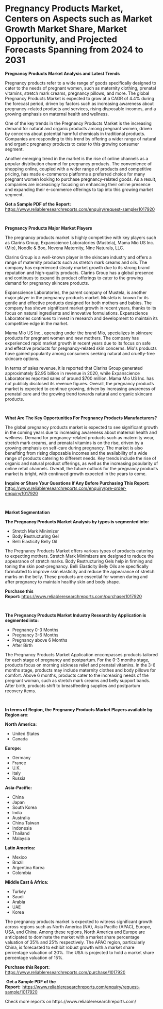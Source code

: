 <p><h1>Pregnancy Products Market, Centers on Aspects such as Market Growth Market Share, Market Opportunity, and Projected Forecasts Spanning from 2024 to 2031</h1></p><p><strong>Pregnancy Products Market Analysis and Latest Trends</strong></p>
<p><p>Pregnancy products refer to a wide range of goods specifically designed to cater to the needs of pregnant women, such as maternity clothing, prenatal vitamins, stretch mark creams, pregnancy pillows, and more. The global Pregnancy Products Market is expected to grow at a CAGR of 4.4% during the forecast period, driven by factors such as increasing awareness about pregnancy-related products and services, rising disposable incomes, and a growing emphasis on maternal health and wellness.</p><p>One of the key trends in the Pregnancy Products Market is the increasing demand for natural and organic products among pregnant women, driven by concerns about potential harmful chemicals in traditional products. Companies are responding to this trend by offering a wider range of natural and organic pregnancy products to cater to this growing consumer segment.</p><p>Another emerging trend in the market is the rise of online channels as a popular distribution channel for pregnancy products. The convenience of shopping online, coupled with a wider range of products and competitive pricing, has made e-commerce platforms a preferred choice for many pregnant women looking to purchase pregnancy-related goods. As a result, companies are increasingly focusing on enhancing their online presence and expanding their e-commerce offerings to tap into this growing market segment.</p></p>
<p><strong>Get a Sample PDF of the Report:&nbsp;</strong> <a href="https://www.reliableresearchreports.com/enquiry/request-sample/1017920">https://www.reliableresearchreports.com/enquiry/request-sample/1017920</a></p>
<p>&nbsp;</p>
<p><strong>Pregnancy Products Major Market Players</strong></p>
<p><p>The pregnancy products market is highly competitive with key players such as Clarins Group, Expanscience Laboratories (Mustela), Mama Mio US Inc. (Mio), Noodle & Boo, Novena Maternity, Nine Naturals, LLC.</p><p>Clarins Group is a well-known player in the skincare industry and offers a range of maternity products such as stretch mark creams and oils. The company has experienced steady market growth due to its strong brand reputation and high-quality products. Clarins Group has a global presence and continues to expand its product offerings to cater to the growing demand for pregnancy skincare products.</p><p>Expanscience Laboratories, the parent company of Mustela, is another major player in the pregnancy products market. Mustela is known for its gentle and effective products designed for both mothers and babies. The company has shown significant market growth in recent years, thanks to its focus on natural ingredients and innovative formulations. Expanscience Laboratories continues to invest in research and development to maintain its competitive edge in the market.</p><p>Mama Mio US Inc., operating under the brand Mio, specializes in skincare products for pregnant women and new mothers. The company has experienced rapid market growth in recent years due to its focus on safe and effective products for pregnancy-related skin concerns. Mio's products have gained popularity among consumers seeking natural and cruelty-free skincare options.</p><p>In terms of sales revenue, it is reported that Clarins Group generated approximately $2.95 billion in revenue in 2020, while Expanscience Laboratories reported sales of around $700 million. Mama Mio US Inc. has not publicly disclosed its revenue figures. Overall, the pregnancy products market is expected to continue growing, driven by increasing awareness of prenatal care and the growing trend towards natural and organic skincare products.</p></p>
<p>&nbsp;</p>
<p><strong>What Are The Key Opportunities For Pregnancy Products Manufacturers?</strong></p>
<p><p>The global pregnancy products market is expected to see significant growth in the coming years due to increasing awareness about maternal health and wellness. Demand for pregnancy-related products such as maternity wear, stretch mark creams, and prenatal vitamins is on the rise, driven by a growing emphasis on self-care during pregnancy. The market is also benefiting from rising disposable incomes and the availability of a wide range of products catering to different needs. Key trends include the rise of organic and natural product offerings, as well as the increasing popularity of online retail channels. Overall, the future outlook for the pregnancy products market is bright, with continued growth expected in the years to come.</p></p>
<p><strong>Inquire or Share Your Questions If Any Before Purchasing This Report:</strong> <a href="https://www.reliableresearchreports.com/enquiry/pre-order-enquiry/1017920">https://www.reliableresearchreports.com/enquiry/pre-order-enquiry/1017920</a></p>
<p>&nbsp;</p>
<p><strong>Market Segmentation</strong></p>
<p><strong>The Pregnancy Products Market Analysis by types is segmented into:</strong></p>
<p><ul><li>Stretch Mark Minimizer</li><li>Body Restructuring Gel</li><li>Belli Elasticity Belly Oil</li></ul></p>
<p><p>The Pregnancy Products Market offers various types of products catering to expecting mothers. Stretch Mark Minimizers are designed to reduce the appearance of stretch marks. Body Restructuring Gels help in firming and toning the skin post-pregnancy. Belli Elasticity Belly Oils are specifically formulated to improve skin elasticity and reduce the appearance of stretch marks on the belly. These products are essential for women during and after pregnancy to maintain healthy skin and body shape.</p></p>
<p><strong>Purchase this Report:&nbsp;</strong><a href="https://www.reliableresearchreports.com/purchase/1017920">https://www.reliableresearchreports.com/purchase/1017920</a></p>
<p>&nbsp;</p>
<p><strong>The Pregnancy Products Market Industry Research by Application is segmented into:</strong></p>
<p><ul><li>Pregnancy 0-3 Months</li><li>Pregnancy 3-6 Months</li><li>Pregnancy above 6 Months</li><li>After Birth</li></ul></p>
<p><p>The Pregnancy Products Market Application encompasses products tailored for each stage of pregnancy and postpartum. For the 0-3 months stage, products focus on morning sickness relief and prenatal vitamins. In the 3-6 months stage, products may include maternity clothes and body pillows for comfort. Above 6 months, products cater to the increasing needs of the pregnant woman, such as stretch mark creams and belly support bands. After birth, products shift to breastfeeding supplies and postpartum recovery items.</p></p>
<p>&nbsp;</p>
<p><strong>In terms of Region, the Pregnancy Products Market Players available by Region are:</strong></p>
<p>
    <p> <strong> North America: </strong>
        <ul>
            <li>United States</li>
            <li>Canada</li>
        </ul>
        </p> 
    <p> <strong> Europe: </strong>
        <ul>
            <li>Germany</li>
            <li>France</li>
            <li>U.K.</li>
            <li>Italy</li>
            <li>Russia</li>
        </ul>
        </p> 
    <p> <strong> Asia-Pacific: </strong>
        <ul>
            <li>China</li>
            <li>Japan</li>
            <li>South Korea</li>
            <li>India</li>
            <li>Australia</li>
            <li>China Taiwan</li>
            <li>Indonesia</li>
            <li>Thailand</li>
            <li>Malaysia</li>
        </ul>
        </p> 
    <p> <strong> Latin America: </strong>
        <ul>
            <li>Mexico</li>
            <li>Brazil</li>
            <li>Argentina Korea</li>
            <li>Colombia</li>
        </ul>
        </p> 
    <p> <strong> Middle East & Africa: </strong>
        <ul>
            <li>Turkey</li>
            <li>Saudi</li>
            <li>Arabia</li>
            <li>UAE</li>
            <li>Korea</li>
        </ul>
    </p>
    </p>
<p><p>The pregnancy products market is expected to witness significant growth across regions such as North America (NA), Asia Pacific (APAC), Europe, USA, and China. Among these regions, North America and Europe are anticipated to dominate the market with a market share percentage valuation of 35% and 25% respectively. The APAC region, particularly China, is forecasted to exhibit robust growth with a market share percentage valuation of 20%. The USA is projected to hold a market share percentage valuation of 15%.</p></p>
<p><strong>Purchase this Report: </strong><a href="https://www.reliableresearchreports.com/purchase/1017920">https://www.reliableresearchreports.com/purchase/1017920</a></p>
<p>&nbsp;<strong>Get a Sample PDF of the Report:&nbsp;&nbsp;</strong><a href="https://www.reliableresearchreports.com/enquiry/request-sample/1017920">https://www.reliableresearchreports.com/enquiry/request-sample/1017920</a></p>
<p><strong></strong></p>
<p>Check more reports on https://www.reliableresearchreports.com/</p>